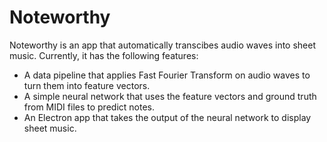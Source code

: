 # Noteworthy

Noteworthy is an app that automatically transcibes audio waves into sheet music. Currently, it has the following features:

- A data pipeline that applies Fast Fourier Transform on audio waves to turn them into feature vectors.
- A simple neural network that uses the feature vectors and ground truth from MIDI files to predict notes.
- An Electron app that takes the output of the neural network to display sheet music.
